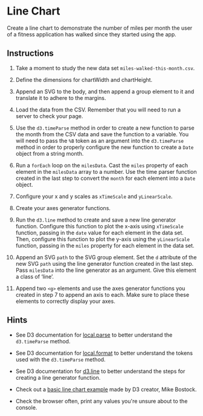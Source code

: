 # Line Chart

Create a line chart to demonstrate the number of miles per month the user of a fitness application has walked since they started using the app.

## Instructions

1. Take a moment to study the new data set `miles-walked-this-month.csv`.

2. Define the dimensions for chartWidth and chartHeight.

3. Append an SVG to the body, and then append a group element to it and translate it to adhere to the margins.

4. Load the data from the CSV. Remember that you will need to run a server to check your page.

5. Use the `d3.timeParse` method in order to create a new function to parse the month from the CSV data and save the function to a variable. You will need to pass the `%B` token as an argument into the `d3.timeParse` method in order to properly configure the new function to create a `Date` object from a string month.

6. Run a `forEach` loop on the `milesData`. Cast the `miles` property of each element in the `milesData` array to a number. Use the time parser function created in the last step to convert the `month` for each element into a `Date` object.

7. Configure your x and y scales as `xTimeScale` and `yLinearScale`.

8. Create your axes generator functions.

9. Run the `d3.line` method to create and save a new line generator function. Configure this function to plot the x-axis using `xTimeScale` function, passing in the `date` value for each element in the data set. Then, configure this function to plot the y-axis using the `yLinearScale` function, passing in the `miles` property for each element in the data set.

10. Append an SVG `path` to the SVG group element. Set the `d` attribute of the new SVG `path` using the line generator function created in the last step. Pass `milesData` into the line generator as an argument. Give this element a class of ‘line’.

11. Append two `<g>` elements and use the axes generator functions you created in step 7 to append an axis to each. Make sure to place these elements to correctly display your axes.

## Hints

* See D3 documentation for [local.parse](https://github.com/d3/d3-time-format/blob/master/README.md#locale_parse) to better understand the `d3.timeParse` method.

* See D3 documentation for [local.format](https://github.com/d3/d3-time-format/blob/master/README.md#locale_format) to better understand the tokens used with the `d3.timeParse` method.

* See D3 documentation for [d3.line](https://github.com/d3/d3-shape#line) to better understand the steps for creating a line generator function.

* Check out a [basic line chart example](https://bl.ocks.org/mbostock/3883245) made by D3 creator, Mike Bostock.

* Check the browser often, print any values you're unsure about to the console.
